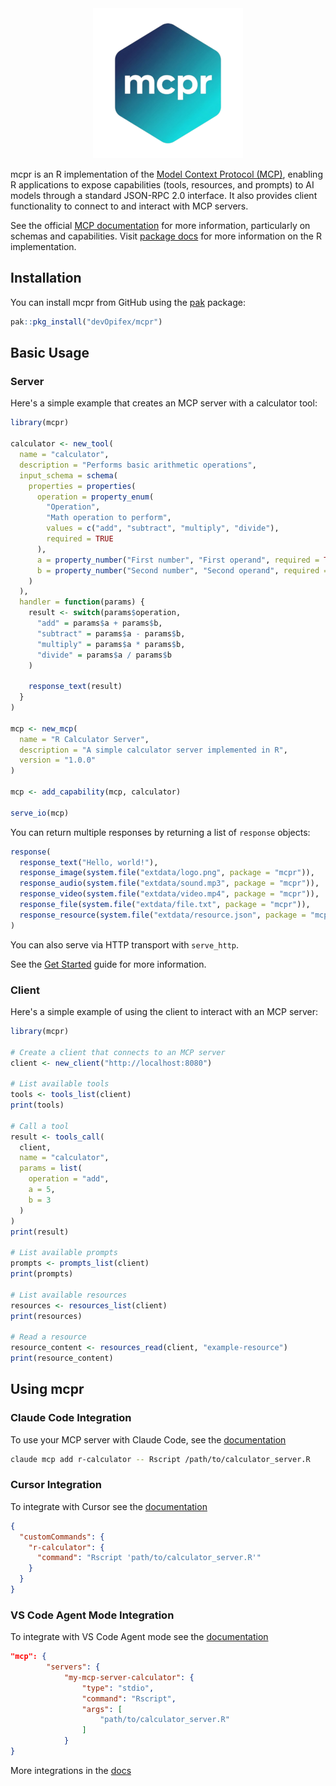 <div align="center">
<img src="man/figures/logo.png" />
</div>

mcpr is an R implementation of the [Model Context Protocol (MCP)](https://modelcontextprotocol.io),
enabling R applications to expose capabilities (tools, resources, and prompts)
to AI models through a standard JSON-RPC 2.0 interface. It also provides client
functionality to connect to and interact with MCP servers.

See the official [MCP documentation](https://modelcontextprotocol.io) for more information,
particularly on schemas and capabilities.
Visit [package docs](https://mcpr.opifex.org/) for more information on the R implementation.

## Installation

You can install mcpr from GitHub using the [pak](https://pak.r-lib.org/) package:

```r
pak::pkg_install("devOpifex/mcpr")
```

## Basic Usage

### Server

Here's a simple example that creates an MCP server with a calculator tool:

```r
library(mcpr)

calculator <- new_tool(
  name = "calculator",
  description = "Performs basic arithmetic operations",
  input_schema = schema(
    properties = properties(
      operation = property_enum(
        "Operation", 
        "Math operation to perform", 
        values = c("add", "subtract", "multiply", "divide"),
        required = TRUE
      ),
      a = property_number("First number", "First operand", required = TRUE),
      b = property_number("Second number", "Second operand", required = TRUE)
    )
  ),
  handler = function(params) {
    result <- switch(params$operation,
      "add" = params$a + params$b,
      "subtract" = params$a - params$b,
      "multiply" = params$a * params$b,
      "divide" = params$a / params$b
    )

    response_text(result)
  }
)

mcp <- new_mcp(
  name = "R Calculator Server",
  description = "A simple calculator server implemented in R",
  version = "1.0.0"
)

mcp <- add_capability(mcp, calculator)

serve_io(mcp)
```

You can return multiple responses by returning a list of `response` objects:

```r
response(
  response_text("Hello, world!"),
  response_image(system.file("extdata/logo.png", package = "mcpr")),
  response_audio(system.file("extdata/sound.mp3", package = "mcpr")),
  response_video(system.file("extdata/video.mp4", package = "mcpr")),
  response_file(system.file("extdata/file.txt", package = "mcpr")),
  response_resource(system.file("extdata/resource.json", package = "mcpr"))
)
```

You can also serve via HTTP transport with `serve_http`.

See the [Get Started](https://mcpr.opifex.org/articles/get-started) guide for more information.

### Client

Here's a simple example of using the client to interact with an MCP server:

```r
library(mcpr)

# Create a client that connects to an MCP server
client <- new_client("http://localhost:8080")

# List available tools
tools <- tools_list(client)
print(tools)

# Call a tool
result <- tools_call(
  client,
  name = "calculator",
  params = list(
    operation = "add",
    a = 5,
    b = 3
  )
)
print(result)

# List available prompts
prompts <- prompts_list(client)
print(prompts)

# List available resources
resources <- resources_list(client)
print(resources)

# Read a resource
resource_content <- resources_read(client, "example-resource")
print(resource_content)
```

## Using mcpr

### Claude Code Integration

To use your MCP server with Claude Code, see the [documentation](https://docs.anthropic.com/en/docs/claude-code/tutorials#set-up-model-context-protocol-mcp)

```bash
claude mcp add r-calculator -- Rscript /path/to/calculator_server.R
```

### Cursor Integration

To integrate with Cursor see the [documentation](https://docs.cursor.com/context/model-context-protocol)

```json
{
  "customCommands": {
    "r-calculator": {
      "command": "Rscript 'path/to/calculator_server.R'"
    }
  }
}
```
### VS Code Agent Mode Integration
To integrate with VS Code Agent mode see the [documentation](https://code.visualstudio.com/docs/copilot/chat/mcp-servers#_add-an-mcp-server-to-your-user-settings)
```json
"mcp": {
        "servers": {
            "my-mcp-server-calculator": {
                "type": "stdio",
                "command": "Rscript",
                "args": [
                    "path/to/calculator_server.R"
                ]
            }
}
```
More integrations in the [docs](https://mcpr.opifex.org/articles/client-integration)
